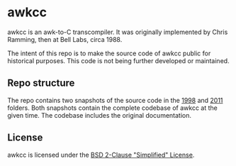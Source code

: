 # awkcc

awkcc is an awk-to-C transcompiler. It was originally implemented by Chris Ramming,
then at Bell Labs, circa 1988.

The intent of this repo is to make the source code of awkcc public for historical
purposes. This code is not being further developed or maintained.

## Repo structure

The repo contains two snapshots of the source code in the [1998](1998) and
[2011](2011) folders. Both snapshots contain the complete codebase of awkcc
at the given time. The codebase includes the original documentation.

## License

awkcc is licensed under the [BSD 2-Clause "Simplified" License](LICENSE).
